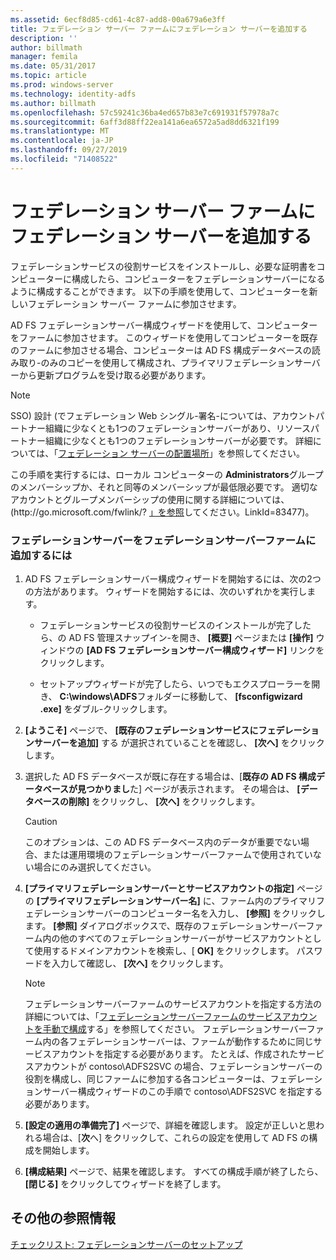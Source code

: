 ```yaml
---
ms.assetid: 6ecf8d85-cd61-4c87-add8-00a679a6e3ff
title: フェデレーション サーバー ファームにフェデレーション サーバーを追加する
description: ''
author: billmath
manager: femila
ms.date: 05/31/2017
ms.topic: article
ms.prod: windows-server
ms.technology: identity-adfs
ms.author: billmath
ms.openlocfilehash: 57c59241c36ba4ed657b83e7c691931f57978a7c
ms.sourcegitcommit: 6aff3d88ff22ea141a6ea6572a5ad8dd6321f199
ms.translationtype: MT
ms.contentlocale: ja-JP
ms.lasthandoff: 09/27/2019
ms.locfileid: "71408522"
---
```

# <a name="add-a-federation-server-to-a-federation-server-farm"></a>フェデレーション サーバー ファームにフェデレーション サーバーを追加する


フェデレーションサービスの役割サービスをインストールし、必要な証明書をコンピューターに構成したら、コンピューターをフェデレーションサーバーになるように構成することができます。 以下の手順を使用して、コンピューターを新しいフェデレーション サーバー ファームに参加させます。  
  
AD FS フェデレーションサーバー構成ウィザードを使用して、コンピューターをファームに参加させます。 このウィザードを使用してコンピューターを既存のファームに参加させる場合、コンピューターは AD FS 構成データベースの読み取り\-のみのコピーを使用して構成され、プライマリフェデレーションサーバーから更新プログラムを受け取る必要があります。  
  
> [!NOTE]  
> SSO\) 設計 \(でフェデレーション Web シングル\-署名\-については、アカウントパートナー組織に少なくとも1つのフェデレーションサーバーがあり、リソースパートナー組織に少なくとも1つのフェデレーションサーバーが必要です。 詳細については、「[フェデレーション サーバーの配置場所](https://technet.microsoft.com/library/dd807127.aspx)」を参照してください。  
  
この手順を実行するには、ローカル コンピューターの **Administrators**グループのメンバーシップか、それと同等のメンバーシップが最低限必要です。  適切なアカウントとグループメンバーシップの使用に関する詳細については、\(http:\/\/go.microsoft.com\/fwlink\/? [」を参照](https://go.microsoft.com/fwlink/?LinkId=83477)してください。LinkId\=83477\)。   
  
### <a name="to-add-a-federation-server-to-a-federation-server-farm"></a>フェデレーションサーバーをフェデレーションサーバーファームに追加するには  
  
1.  AD FS フェデレーションサーバー構成ウィザードを開始するには、次の2つの方法があります。 ウィザードを開始するには、次のいずれかを実行します。  
  
    -   フェデレーションサービスの役割サービスのインストールが完了したら、の AD FS 管理スナップイン\-を開き、 **[概要]** ページまたは **[操作]** ウィンドウの **[AD FS フェデレーションサーバー構成ウィザード]** リンクをクリックします。  
  
    -   セットアップウィザードが完了したら、いつでもエクスプローラーを開き、 **C:\\windows\\ADFS**フォルダーに移動して、 **[fsconfigwizard .exe]** をダブル\-クリックします。  
  
2.  **[ようこそ]** ページで、 **[既存のフェデレーションサービスにフェデレーションサーバーを追加]** する が選択されていることを確認し、 **[次へ]** をクリックします。  
  
3.  選択した AD FS データベースが既に存在する場合は、[**既存の AD FS 構成データベースが見つかりまし**た] ページが表示されます。 その場合は、 **[データベースの削除]** をクリックし、 **[次へ]** をクリックします。  
  
    > [!CAUTION]  
    > このオプションは、この AD FS データベース内のデータが重要でない場合、または運用環境のフェデレーションサーバーファームで使用されていない場合にのみ選択してください。  
  
4.  **[プライマリフェデレーションサーバーとサービスアカウントの指定]** ページの **[プライマリフェデレーションサーバー名]** に、ファーム内のプライマリフェデレーションサーバーのコンピューター名を入力し、 **[参照]** をクリックします。 **[参照]** ダイアログボックスで、既存のフェデレーションサーバーファーム内の他のすべてのフェデレーションサーバーがサービスアカウントとして使用するドメインアカウントを検索し、[ **OK]** をクリックします。 パスワードを入力して確認し、 **[次へ]** をクリックします。  
  
    > [!NOTE]  
    > フェデレーションサーバーファームのサービスアカウントを指定する方法の詳細については、「[フェデレーションサーバーファームのサービスアカウントを手動で構成](Manually-Configure-a-Service-Account-for-a-Federation-Server-Farm.md)する」を参照してください。 フェデレーションサーバーファーム内の各フェデレーションサーバーは、ファームが動作するために同じサービスアカウントを指定する必要があります。 たとえば、作成されたサービスアカウントが contoso\\ADFS2SVC の場合、フェデレーションサーバーの役割を構成し、同じファームに参加する各コンピューターは、フェデレーションサーバー構成ウィザードのこの手順で contoso\\ADFS2SVC を指定する必要があります。  
  
5.  **[設定の適用の準備完了]** ページで、詳細を確認します。 設定が正しいと思われる場合は、[**次**へ] をクリックして、これらの設定を使用して AD FS の構成を開始します。  
  
6.  **[構成結果]** ページで、結果を確認します。 すべての構成手順が終了したら、 **[閉じる]**  をクリックしてウィザードを終了します。  
  
## <a name="additional-references"></a>その他の参照情報  
[チェックリスト: フェデレーションサーバーのセットアップ](Checklist--Setting-Up-a-Federation-Server.md)  
  

